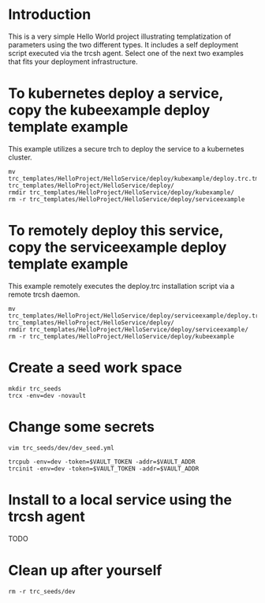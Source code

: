 # Introduction 
This is a very simple Hello World project illustrating templatization of parameters using the two different types.  It includes a self deployment script executed via the trcsh agent.  Select one of the next two examples that fits your deployment infrastructure.

# To kubernetes deploy a service, copy the kubeexample deploy template example
This example utilizes a secure trch to deploy the service to a kubernetes cluster.
```
mv trc_templates/HelloProject/HelloService/deploy/kubexample/deploy.trc.tmpl trc_templates/HelloProject/HelloService/deploy/
rmdir trc_templates/HelloProject/HelloService/deploy/kubexample/
rm -r trc_templates/HelloProject/HelloService/deploy/serviceexample
```

# To remotely deploy this service, copy the serviceexample deploy template example
This example remotely executes the deploy.trc installation script via a remote trcsh daemon.

```
mv trc_templates/HelloProject/HelloService/deploy/serviceexample/deploy.trc.tmpl trc_templates/HelloProject/HelloService/deploy/
rmdir trc_templates/HelloProject/HelloService/deploy/serviceexample/
rm -r trc_templates/HelloProject/HelloService/deploy/kubeexample
```

# Create a seed work space
```
mkdir trc_seeds
trcx -env=dev -novault
```

# Change some secrets 
```
vim trc_seeds/dev/dev_seed.yml
```

```
trcpub -env=dev -token=$VAULT_TOKEN -addr=$VAULT_ADDR
trcinit -env=dev -token=$VAULT_TOKEN -addr=$VAULT_ADDR
```

# Install to a local service using the trcsh agent
TODO

# Clean up after yourself
```
rm -r trc_seeds/dev
```
